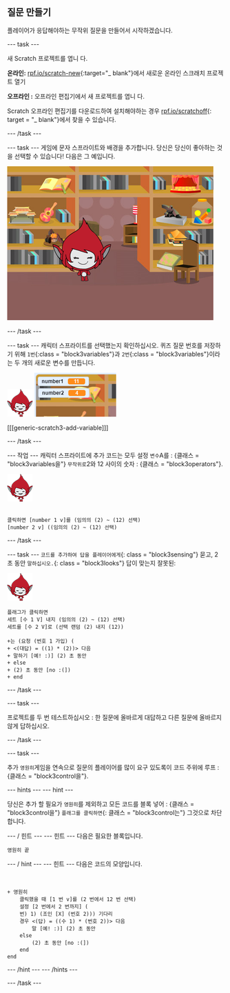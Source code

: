 ## 질문 만들기

플레이어가 응답해야하는 무작위 질문을 만들어서 시작하겠습니다.

\--- task \---

새 Scratch 프로젝트를 엽니 다.

**온라인:** [rpf.io/scratch-new](http://rpf.io/scratch-new){:target="_ blank"}에서 새로운 온라인 스크래치 프로젝트 열기

**오프라인 :** 오프라인 편집기에서 새 프로젝트를 엽니 다.

Scratch 오프라인 편집기를 다운로드하여 설치해야하는 경우 [rpf.io/scratchoff](http://rpf.io/scratchoff){: target = "_ blank"}에서 찾을 수 있습니다.

\--- /task \---

\--- task \--- 게임에 문자 스프라이트와 배경을 추가합니다. 당신은 당신이 좋아하는 것을 선택할 수 있습니다! 다음은 그 예입니다.

![스크린샷](images/brain-setting.png)

\--- /task \---

\--- task \--- 캐릭터 스프라이트를 선택했는지 확인하십시오. 퀴즈 질문 번호를 저장하기 위해 `1번`{:class = "block3variables"}과 `2번`{:class = "block3variables"}이라는 두 개의 새로운 변수를 만듭니다.

![스크린샷](images/giga-sprite.png) ![스크린샷](images/brain-variables.png)

[[[generic-scratch3-add-variable]]]

\--- /task \---

\--- 작업 \--- 캐릭터 스프라이트에 추가 코드는 모두 설정 `변수`A를 : {클래스 = "block3variables을"} `무작위로`2와 12 사이의 숫자 : {클래스 = "block3operators"}.

![스크린샷](images/giga-sprite.png)

```blocks3

클릭하면 [number 1 v]를 (임의의 (2) ~ (12) 선택)
[number 2 v] ((임의의 (2) ~ (12) 선택)
```

\--- /task \---

\--- task \--- `코드를 추가하여 답을 플레이어에게`{: class = "block3sensing"} 묻고, 2 초 동안 `말하십시오.`{: class = "block3looks"} 답이 맞는지 잘못된:

![스크린샷](images/giga-sprite.png)

```blocks3
플래그가 클릭하면
세트 [수 1 V] 내지 (임의의 (2) ~ (12) 선택)
세트를 [수 2 V]로 (선택 랜덤 (2) 내지 (12))

+는 (요청 (번호 1 가입) (
+ <(대답) = ((1) * (2))> 다음
+ 말하기 [예! :)] (2) 초 동안
+ else
+ (2) 초 동안 [no :(])
+ end
```

\--- /task \---

\--- task \---

프로젝트를 두 번 테스트하십시오 : 한 질문에 올바르게 대답하고 다른 질문에 올바르지 않게 답하십시오.

\--- /task \---

\--- task \---

추가 `영원히`게임을 연속으로 질문의 플레이어를 많이 요구 있도록이 코드 주위에 루프 : {클래스 = "block3control을"}.

\--- hints \--- \--- hint \---

당신은 추가 할 필요가 `영원히`를 제외하고 모든 코드를 블록 넣어 : {클래스 = "block3control을"} `플래그를 클릭하면`{: 클래스 = "block3control는"} 그것으로 차단합니다.

\--- / 힌트 \--- \--- 힌트 \--- 다음은 필요한 블록입니다.

```blocks3
영원히 끝

```

\--- / hint \--- \--- 힌트 \--- 다음은 코드의 모양입니다.

```blocks3


+ 영원히
    클릭했을 때 [1 번 v]를 (2 번에서 12 번 선택)
    설정 [2 번에서 2 번까지] (
    번) 1) (조인 [X] (번호 2))) 기다리
    경우 <(답) = ((수 1) * (번호 2))> 다음
        말 [예! :)] (2) 초 동안
    else
        (2) 초 동안 [no :(])
    end
end
```

\--- /hint \--- \--- /hints \---

\--- /task \---